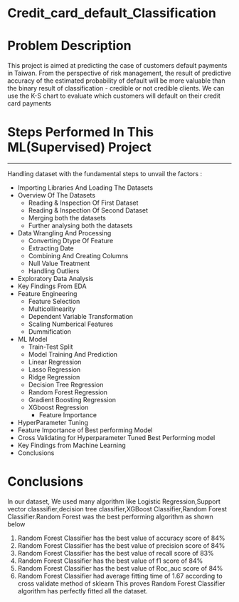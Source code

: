 # Credit_card_default_Classification

# Problem Description
This project is aimed at predicting the case of customers default payments in Taiwan. From the perspective of risk management, the result of predictive accuracy of the estimated probability of default will be more valuable than the binary result of classification - credible or not credible clients. We can use the K-S chart to evaluate which customers will default on their credit card payments

# **Steps Performed In This ML(Supervised) Project**
---

Handling dataset with the fundamental steps to unvail the factors :

* Importing Libraries And Loading The Datasets
* Overview Of The Datasets 
    *   Reading & Inspection Of First Dataset
    *   Reading & Inspection Of Second Dataset
    *   Merging both the datasets
    *   Further analysing both the datasets
* Data Wrangling And Processing
    *   Converting Dtype Of Feature
    *   Extracting Date
    *   Combining And Creating Columns
    *   Null Value Treatment
    *   Handling Outliers
* Exploratory Data Analysis
* Key Findings From EDA
* Feature Engineering 
    *   Feature Selection
    *   Multicollinearity
    *   Dependent Variable Transformation
    *   Scaling Numberical Features
    *   Dummification
* ML Model
    *   Train-Test Split
    *   Model Training And Prediction
  * Linear Regression
  * Lasso Regression
  * Ridge Regression
  * Decision Tree Regression
  * Random Forest Regression
  * Gradient Boosting Regression
  * XGboost Regression
    * Feature Importance
* HyperParameter Tuning
* Feature Importance of Best performing Model
* Cross Validating for Hyperparameter Tuned Best Performing model
* Key Findings from Machine Learning
* Conclusions 

# Conclusions 
In our dataset, We used many algorithm like Logistic Regression,Support vector classsifier,decision tree classifier,XGBoost Classifier,Random Forest Classifier.Random Forest was the best performing algorithm as shown below
1. Random Forest Classifier has the best value of accuracy score of 84%
2. Random Forest Classifier has the best value of precision score of 84%
3. Random Forest Classifier has the best value of recall score of 83%
4. Random Forest Classifier has the best value of f1 score of 84%
5. Random Forest Classifier has the best value of Roc_auc score of 84%
6. Random Forest Classifier had average fitting time of 1.67 according to cross validate method of sklearn This proves Random Forest Classifier algorithm has perfectly fitted all the dataset.
